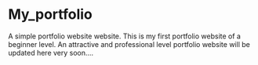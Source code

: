 # My_portfolio
A simple portfolio website website.
This is my first portfolio website of a beginner level.
An attractive and professional level portfolio website will be updated here very soon....
